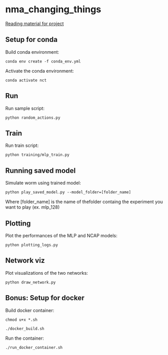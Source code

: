 # nma_changing_things

[Reading material for project](https://github.com/pravsels/nma_changing_things/blob/main/reading.md)


## Setup for conda

Build conda environment: 
```
conda env create -f conda_env.yml
```

Activate the conda environment: 
```
conda activate nct
```

## Run

Run sample script: 
```
python random_actions.py 
```

## Train

Run train script: 
```
python training/mlp_train.py 
```

## Running saved model 

Simulate worm using trained model: 
```
python play_saved_model.py --model_folder=[folder_name]
```
Where [folder_name] is the name of thefolder containg the experiment you want to play (ex. mlp_128)

## Plotting  

Plot the performances of the MLP and NCAP models: 
```
python plotting_logs.py 
```

## Network viz  

Plot visualizations of the two networks: 
```
python draw_network.py 
```

## Bonus: Setup for docker 

Build docker container:
```
chmod u+x *.sh

./docker_build.sh
```

Run the container:
```
./run_docker_container.sh
```
